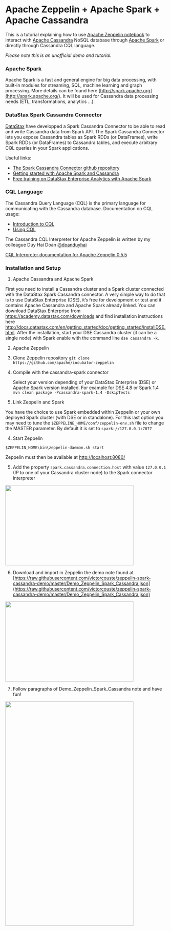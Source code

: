 # Apache Zeppelin + Apache Spark + Apache Cassandra

This is a tutorial explaining how to use [Apache Zeppelin notebook](https://zeppelin.incubator.apache.org/) to interact with [Apache Cassandra](http://cassandra.apache.org/) NoSQL database through [Apache Spark](http://spark.apache.org/) or directly through Cassandra CQL language.

*Please note this is an unofficial demo and tutorial.*

### Apache Spark

Apache Spark is a fast and general engine for big data processing, with built-in modules for streaming, SQL, machine learning and graph processing.
More details can be found here [http://spark.apache.org](http://spark.apache.org/).
It will be used for Cassandra data processing needs (ETL, transformations, analytics ...).

### DataStax Spark Cassandra Connector

[DataStax](http://www.datatstax.com) have developped a Spark Cassandra Connector to be able to read and write Cassandra data from Spark API. 
The Spark Cassandra Connector lets you expose Cassandra tables as Spark RDDs (or DataFrames), write Spark RDDs (or DataFrames) to Cassandra tables, and execute arbitrary CQL queries in your Spark applications.

Useful links:
* [The Spark Cassandra Connector github repository](https://github.com/datastax/spark-cassandra-connector)
* [Getting started with Apache Spark and Cassandra](https://academy.datastax.com/fr/demos/getting-started-apache-spark-and-cassandra)
* [Free training on DataStax Enterprise Analytics with Apache Spark](https://academy.datastax.com/fr/courses/getting-started-apache-spark)

### CQL Language

The Cassandra Query Language (CQL) is the primary language for communicating with the Cassandra database.
Documentation on CQL usage:
* [Introduction to CQL](http://docs.datastax.com/en/cql/3.3/cql/cqlIntro.html)
* [Using CQL](https://docs.datastax.com/en/cql/3.3/cql/cql_using/useAboutCQL.html)

The Cassandra CQL Interpreter for Apache Zeppelin is written by my colleague Duy Hai Doan  [@doanduyhai](https://twitter.com/doanduyhai)

[CQL Interpreter documentation for Apache Zeppelin 0.5.5](https://zeppelin.incubator.apache.org/docs/0.5.5-incubating/interpreter/cassandra.html)

### Installation and Setup

1. Apache Cassandra and Apache Spark

  First you need to install a Cassandra cluster and a Spark cluster connected with the DataStax Spark Cassandra connector. A very simple way to do that is to use DataStax Enterprise (DSE), it’s free for development or test and it contains Apache Cassandra and Apache Spark already linked.
  You can download DataStax Enterprise from https://academy.datastax.com/downloads and find installation instructions here http://docs.datastax.com/en/getting_started/doc/getting_started/installDSE.html.
  After the installation, start your DSE Cassandra cluster (it can be a single node) with Spark enable with the command line `dse cassandra -k`.

2. Apache Zeppelin

  1. Clone Zeppelin repository `git clone https://github.com/apache/incubator-zeppelin`

  2. Compile with the cassandra-spark connector
     
     Select your version depending of your DataStax Enterprise (DSE) or Apache Spark version installed.
     For example for DSE 4.8 or Spark 1.4 `mvn clean package -Pcassandra-spark-1.4 -DskipTests`

3. Link Zeppelin and Spark

  You have the choice to use Spark embedded within Zeppelin or your own deployed Spark cluster (with DSE or in standalone). For this last option you may need to tune the `$ZEPPELINE_HOME/conf/zeppelin-env.sh` file to change the MASTER parameter. By default it is set to `spark://127.0.0.1:7077`

4. Start Zeppelin

  `$ZEPPELIN_HOME\bin\zeppelin-daemon.sh start`
  
  Zeppelin must then be available at [http://localhost:8080/](http://localhost:8080/)

5. Add the property `spark.cassandra.connection.host` with value `127.0.0.1` (IP to one of your Cassandra cluster node) to the Spark connector interpreter

<img src="https://raw.githubusercontent.com/victorcouste/zeppelin-spark-cassandra-demo/master/images/spark-connector-interpreter.png" width="400" height="250" />

6. Download and import in Zeppelin the demo note found at [https://raw.githubusercontent.com/victorcouste/zeppelin-spark-cassandra-demo/master/Demo_Zeppelin_Spark_Cassandra.json](https://raw.githubusercontent.com/victorcouste/zeppelin-spark-cassandra-demo/master/Demo_Zeppelin_Spark_Cassandra.json)

<img src="https://raw.githubusercontent.com/victorcouste/zeppelin-spark-cassandra-demo/master/images/import_note.png" width="400" height="250" />

7. Follow paragraphs of Demo_Zeppelin_Spark_Cassandra note and have fun! 

<img src="https://raw.githubusercontent.com/victorcouste/zeppelin-spark-cassandra-demo/master/images/demo_note.png" width="400" height="700" />


